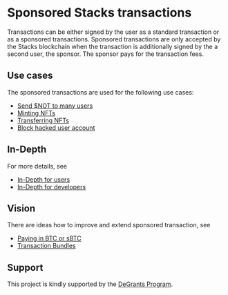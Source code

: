 # Sponsored Stacks transactions

Transactions can be either signed by the user as a standard transaction or as a sponsored transactions. Sponsored transactions are only accepted by the Stacks blockchain when the transaction is additionally signed by the a second user, the sponsor. The sponsor pays for the transaction fees.

## Use cases

The sponsored transactions are used for the following use cases:

- [Send $NOT to many users](use-cases/send-many.md)
- [Minting NFTs](use-cases/minting-nfts.md)
- [Transferring NFTs](use-cases/transferring-nfts.md)
- [Block hacked user account](use-cases/block.md)

## In-Depth

For more details, see

- [In-Depth for users](in-depth/in-depth-users.md)
- [In-Depth for developers](in-depth/in-depth-developers.md)

## Vision

There are ideas how to improve and extend sponsored transaction, see

- [Paying in BTC or sBTC](vision/sbtc.md)
- [Transaction Bundles](vision/transaction-bundles.md)

## Support

This project is kindly supported by the [DeGrants Program](https://github.com/stacksgov/decentralized-grants/issues/7).

